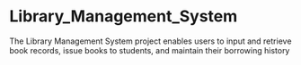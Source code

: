 # Library_Management_System
The Library Management System project enables users to input and retrieve book records, issue books to students, and maintain their borrowing history
